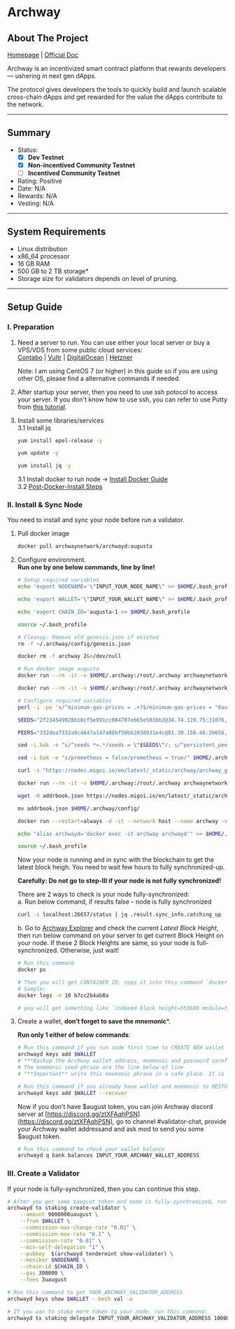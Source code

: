 # Archway 


## About The Project
[Homepage](https://archway.io/) | [Official Doc](https://docs.archway.io/docs/overview/about)

Archway is an incentivized smart contract platform that rewards developers — ushering in next gen dApps.

The protocol gives developers the tools to quickly build and launch scalable cross-chain dApps and get rewarded for the value the dApps contribute to the network.

----------
## Summary 
- Status: 
    - [x] **Dev Testnet**
    - [x] **Non-incentived Community Testnet**
    - [ ] **Incentived Community Testnet**

- Rating: Positive
- Date: N/A
- Rewards: N/A
- Vesting: N/A


----------
## System Requirements 
- Linux distribution
- x86_64 processor
- 16 GB RAM
- 500 GB to 2 TB storage*
- Storage size for validators depends on level of pruning.

----------
## Setup Guide

### I. Preparation
1. Need a server to run. You can use either your local server or buy a VPS/VDS from some public cloud services:  
    [Contabo](https://contabo.com/en/vps/) | [Vultr](https://www.vultr.com/?ref=9092122) | [DigitalOcean](https://www.digitalocean.com/?refcode=6c9338218bd0) | [Hetzner](https://www.hetzner.com/cloud)

    Note: I am using CentOS 7 (or higher) in this guide so if you are using other OS, please find a alternative commands if needed.

2. After startup your server, then you need to use ssh potocol to access your server. If you don't know how to use ssh, you can refer to use Putty from [this tutorial](https://www.hostinger.com/tutorials/how-to-use-putty-ssh).

3. Install some libraries/services   
    3.1 Install jq
    ```sh
    yum install epel-release -y

    yum update -y

    yum install jq -y
    ```
    3.1 Install docker to run node -> [Install Docker Guide](https://docs.docker.com/engine/install/centos/)  
    3.2 [Post-Docker-Install Steps](https://docs.docker.com/engine/install/linux-postinstall/)

### II. Install & Sync Node  
You need to install and sync your node before run a validator.  

1. Pull docker image  
    ```sh
    docker pull archwaynetwork/archwayd:augusta
    ```
2. Configure environment.  
    **Run one by one below commands, line by line!**

    ```sh
    # Setup required variables
    echo 'export NODENAME='\"INPUT_YOUR_NODE_NAME\" >> $HOME/.bash_profile

    echo 'export WALLET='\"INPUT_YOUR_WALLET_NAME\" >> $HOME/.bash_profile

    echo 'export CHAIN_ID='augusta-1 >> $HOME/.bash_profile

    source ~/.bash_profile

    # Cleanup: Remove old genesis.json if existed
    rm -f ~/.archway/config/genesis.json

    docker rm -f archway 2&>/dev/null

    # Run docker image augusta
    docker run --rm -it -v $HOME/.archway:/root/.archway archwaynetwork/archwayd:augusta init $NODENAME --chain-id $CHAIN_ID

    docker run --rm -it -v $HOME/.archway:/root/.archway archwaynetwork/archwayd:augusta config chain-id $CHAIN_ID

    # Configure required variables
    perl -i -pe 's/^minimum-gas-prices = .+?$/minimum-gas-prices = "0august"/' $HOME/.archway/config/app.toml

    SEEDS="2f234549828b18cf5e991cc884707eb65e503bb2@34.74.129.75:31076,c8890bcde31c2959a8aeda172189ec717fef0b2b@95.216.197.14:26656"

    PEERS="332dea7332a0c4647a147a08bf50bb2038931e4c@81.30.158.46:26656,4e08eb9d62607d05e3fa3fa52d98a00014c8040b@162.55.90.254:26656,4a701d399a0cd4a577e5b30c9d3cc5d75854936e@95.214.53.132:26456,0c019ac4e4f39d95355926435e50a25ed589915f@89.163.151.226:26656,b65efc14137a426a795b5e78cf34def7e5240231@89.163.164.211:26656,33baa872768e12d4100bce5eb875b90b8739a1d4@185.214.134.154:46656,76862fd5ee017b7b46f65a7ac15da12bba12f7f1@49.12.215.72:26656"

    sed -i.bak -e "s/^seeds *=.*/seeds = \"$SEEDS\"/; s/^persistent_peers *=.*/persistent_peers = \"$PEERS\"/" $HOME/.archway/config/config.toml

    sed -i.bak -e "s/prometheus = false/prometheus = true/" $HOME/.archway/config/config.toml

    curl -s "https://nodes.migoi.io/en/latest/_static/archway/archway_genesis.json" | jq '.result.genesis' > ~/.archway/config/genesis.json

    docker run --rm -it -v $HOME/.archway:/root/.archway archwaynetwork/archwayd:augusta unsafe-reset-all

    wget -O addrbook.json https://nodes.migoi.io/en/latest/_static/archway/addrbook_archway.json

    mv addrbook.json $HOME/.archway/config/

    docker run --restart=always -d -it --network host --name archway -v $HOME/.archway:/root/.archway archwaynetwork/archwayd:augusta start --x-crisis-skip-assert-invariants

    echo "alias archwayd='docker exec -it archway archwayd'" >> $HOME/.bash_profile

    source ~/.bash_profile
    ```

    Now your node is running and in sync with the blockchain to get the latest block heigh. You need to wait few hours to fully synchronized-up.  

    **Carefully: Do not go to step-III if your node is not fully synchronized!**

    There are 2 ways to check is your node fully-synchronized:  
    a. Run below command, if results false – node is fully synchronized  
    ```sh
    curl -s localhost:26657/status | jq .result.sync_info.catching_up
    ```

    b. Go to [Archway Explorer](https://explorer.augusta-1.archway.tech/) and check the current *Latest Block Height*, then run below command on your server to get current Block Height on your node. If these 2 Block Heights are same, so your node is full-synchronized. Otherwise, just wait!
    ```sh
    # Run this command
    docker ps

    # Then you will get CONTAINER ID, copy it into this command `docker logs -n 10 CONTAINER_ID`.
    # Sample: 
    docker logs -n 10 b7cc2b4ab8a

    # you will get something like `indexed block height=553688 module=txindex`
    ```

3. Create a wallet, **don’t forget to save the mnemonic***.  

    **Run only 1 either of below commands**:
    ```sh
    # Run this command if you run node first time to CREATE NEW wallet
    archwayd keys add $WALLET
    # ***Backup the Archway wallet address, mnemonic and password carefully***
    # The mnemonic seed phrase are the line below of line 
    # "**Important** write this mnemonic phrase in a safe place. It is the only way to recover your account if you ever forget your password."

    # Run this command if you already have wallet and mnemonic to RESTORE OLD wallet 
    archwayd keys add $WALLET --recover
    ```

    Now if you don't have $august token, you can join Archway discord server at [https://discord.gg/ztXFAqhPSN](https://discord.gg/ztXFAqhPSN), go to channel #validator-chat, provide your Archway wallet addressand and ask mod to send you some $august token.  

    ```sh
    # Run this command to check your wallet balance
    archwayd q bank balances INPUT_YOUR_ARCHWAY_WALLET_ADDRESS
    ```

### III. Create a Validator  
If your node is fully-synchronized, then you can continue this step.

```sh
# After you get some $august token and node is fully-synchronized, run this command to delegate some token from your wallet to your node.
archwayd tx staking create-validator \
    --amount 9000000uaugust \
    --from $WALLET \
    --commission-max-change-rate "0.01" \
    --commission-max-rate "0.1" \
    --commission-rate "0.01" \
    --min-self-delegation "1" \
    --pubkey  $(archwayd tendermint show-validator) \
    --moniker $NODENAME \
    --chain-id $CHAIN_ID \
    --gas 300000 \
    --fees 3uaugust

# Run this command to get YOUR_ARCHWAY_VALIDATOR_ADDRESS
archwayd keys show $WALLET --bech val -a

# If you wan to stake more token to your node, run this command:
archwayd tx staking delegate INPUT_YOUR_ARCHWAY_VALIDATOR_ADDRESS 10000000uaugust --from $WALLET --chain-id $CHAIN_ID --fees 5000uaugust
```